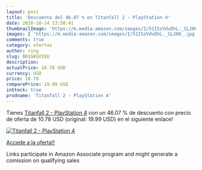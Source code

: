 ```yaml
---
layout: post
title: 'Descuento del 46.07 % en Titanfall 2 - PlayStation 4'
date: 2020-10-14 13:58:41
thumbnailImage: 'https://m.media-amazon.com/images/I/51ISzVdvDhL._SL200_.jpg'
images: [ 'https://m.media-amazon.com/images/I/51ISzVdvDhL._SL200_.jpg' ]
comments: true
category: ofertas
author: ring
slug: B01GKGVI8U
description:
actualPrice: 10.78 USD
currency: USD
price: 10.78
comparePrice: 19.99 USD
inStock: true
prodname: 'Titanfall 2 - PlayStation 4'
---
```


Tienes [Titanfall 2 - PlayStation 4](https://www.amazon.com/dp/B01GKGVI8U/?tag=tolees-20) con un 46.07 % de descuento con precio de oferta de 10.78 USD (original: 19.99 USD) en el siguiente enlace!

[![Titanfall 2 - PlayStation 4](https://m.media-amazon.com/images/I/51ISzVdvDhL._SL200_.jpg)](https://www.amazon.com/dp/B01GKGVI8U/?tag=tolees-20)

[Accede a la oferta!!](https://www.amazon.com/dp/B01GKGVI8U/?tag=tolees-20)

Links participate in Amazon Associate program and might generate a comission on qualifying sales


